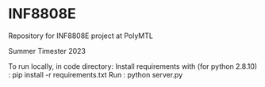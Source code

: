 # INF8808E
Repository for INF8808E project at PolyMTL

Summer Timester 2023

To run locally, in code directory:
Install requirements with (for python 2.8.10) : pip install -r requirements.txt
Run : python server.py
